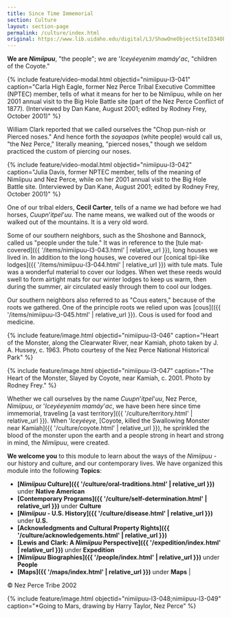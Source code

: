 ```yaml
---
title: Since Time Immemorial
section: Culture
layout: section-page
permalink: /culture/index.html
original: https://www.lib.uidaho.edu/digital/L3/ShowOneObjectSiteID34ObjectID79ExpeditionID.html
---
```


**We are _Nimíipuu_**, "the people"; we are '_Iceyéeyenim mamáy_'_ac_, "children of the Coyote."

{% include feature/video-modal.html objectid="nimiipuu-l3-041" caption="Carla High Eagle, former Nez Perce Tribal Executive Committee (NPTEC) member, tells of what it means for her to be Nimíipuu, while on her 2001 annual visit to the Big Hole Battle site (part of the Nez Perce Conflict of 1877). (Interviewed by Dan Kane, August 2001; edited by Rodney Frey, October 2001)" %}

William Clark reported that we called ourselves the "Chop pun-nish or Pierced noses." And hence forth the _soyaapos_ (white people) would call us, "the Nez Perce," literally meaning, "pierced noses," though we seldom practiced the custom of piercing our noses.

{% include feature/video-modal.html objectid="nimiipuu-l3-042" caption="Julia Davis, former NPTEC member, tells of the meaning of Nimíipuu and Nez Perce, while on her 2001 annual visit to the Big Hole Battle site. (Interviewed by Dan Kane, August 2001; edited by Rodney Frey, October 2001)" %}

One of our tribal elders, **Cecil Carter**, tells of a name we had before we had horses, _Cuupn_'_itpel_'_uu_. The name means, we walked out of the woods or walked out of the mountains. It is a very old word.

Some of our southern neighbors, such as the Shoshone and Bannock, called us "people under the tule." It was in reference to the [tule mat-covered]({{ '/items/nimiipuu-l3-043.html' | relative_url }}), long houses we lived in. In addition to the long houses, we covered our [conical tipi-like lodges]({{ '/items/nimiipuu-l3-044.html' | relative_url }}) with tule mats. Tule was a wonderful material to cover our lodges. When wet these reeds would swell to form airtight mats for our winter lodges to keep us warm, then during the summer, air circulated easly through them to cool our lodges.

Our southern neighbors also referred to as "Cous eaters," because of the roots we gathered. One of the principle roots we relied upon was [cous](({{ '/items/nimiipuu-l3-045.html' | relative_url }}). Cous is used for food and medicine.

{% include feature/image.html objectid="nimiipuu-l3-046" caption="Heart of the Monster, along the Clearwater River, near Kamiah, photo taken by J. A. Hussey, c. 1963. Photo courtesy of the Nez Perce National Historical Park" %}

{% include feature/image.html objectid="nimiipuu-l3-047" caption="The Heart of the Monster, Slayed by Coyote, near Kamiah, c. 2001. Photo by Rodney Frey." %}

Whether we call ourselves by the name _Cuupn_'_itpel_'_uu_, Nez Perce, _Nimíipuu_, or '_Iceyéeyenim mamáy_'_ac_, we have been here since time immemorial, traveling [a vast territory]({{ '/culture/territory.html' | relative_url }}). When '_Iceyéeye_, [Coyote, killed the Swallowing Monster near Kamiah]({{ '/culture/coyote.html' | relative_url }}), he sprinkled the blood of the monster upon the earth and a people strong in heart and strong in mind, the _Nimíipuu_, were created.

**We welcome you** to this module to learn about the ways of the _Nimíipuu_ - our history and culture, and our contemporary lives. We have organized this module into the following **Topics**:

- **[_Nimíipuu_ Culture]({{ '/culture/oral-traditions.html' | relative_url }})** under **Native American** 
- **[Contemporary Programs]({{ '/culture/self-determination.html' | relative_url }})** under **Culture**
- **[_Nimíipuu_ - U.S. History]({{ '/culture/disease.html' | relative_url }})** under **U.S.**
- **[Acknowledgments and Cultural Property Rights]({{ '/culture/acknowledgements.html' | relative_url }})** 
- **[Lewis and Clark: A _Nimíipuu_ Perspective]({{ '/expedition/index.html' | relative_url }})** under **Expedition** 
- **[_Nimíipuu_ Biographies]({{ '/people/index.html' | relative_url }})** under **People** 
- **[Maps]({{ '/maps/index.html' | relative_url }})** under **Maps** |

© Nez Perce Tribe 2002

{% include feature/image.html objectid="nimiipuu-l3-048;nimiipuu-l3-049" caption="*Going to Mars, drawing by Harry Taylor, Nez Perce" %}
